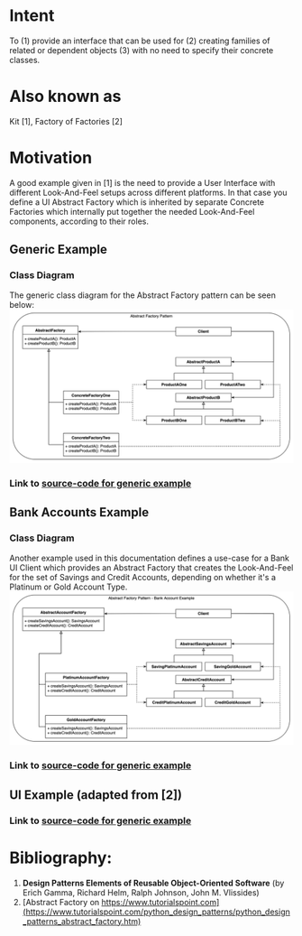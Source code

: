 # Intent
To (1) provide an interface that can be used for (2) creating families of related or 
dependent objects (3) with no need to specify their concrete classes.

# Also known as
Kit [1], Factory of Factories [2]

# Motivation
A good example given in [1] is the need to provide a User Interface with different 
Look-And-Feel setups across different platforms. In that case you define a UI Abstract Factory
which is inherited by separate Concrete Factories which internally put together the needed
Look-And-Feel components, according to their roles.

## Generic Example
### Class Diagram
The generic class diagram for the Abstract Factory pattern can be seen below:
![](abstract-factory-generic.png)

### Link to [source-code for generic example](abstract_factory_generic.py)

## Bank Accounts Example
### Class Diagram
Another example used in this documentation defines a use-case for a Bank UI Client
which provides an Abstract Factory that creates the Look-And-Feel for the set of
Savings and Credit Accounts, depending on whether it's a Platinum or Gold Account Type.
![](abstract-factory-example.png)

### Link to [source-code for generic example](abstract_factory_account_example.py)

## UI Example (adapted from [2])
### Link to [source-code for generic example](abstract_factory_ui_example.py)

# Bibliography:
1. **Design Patterns Elements of Reusable Object-Oriented Software** (by Erich Gamma, Richard Helm, Ralph Johnson, John M. Vlissides)
2. [Abstract Factory on https://www.tutorialspoint.com](https://www.tutorialspoint.com/python_design_patterns/python_design_patterns_abstract_factory.htm)